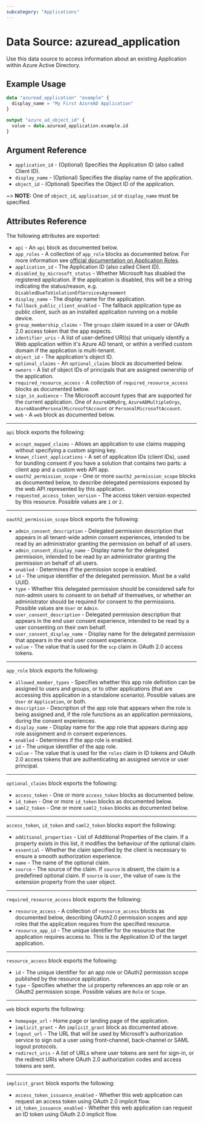 ```yaml
---
subcategory: "Applications"
---
```


# Data Source: azuread_application

Use this data source to access information about an existing Application within Azure Active Directory.

## Example Usage

```terraform
data "azuread_application" "example" {
  display_name = "My First AzureAD Application"
}

output "azure_ad_object_id" {
  value = data.azuread_application.example.id
}
```

## Argument Reference

* `application_id` - (Optional) Specifies the Application ID (also called Client ID).
* `display_name` - (Optional) Specifies the display name of the application.
* `object_id` - (Optional) Specifies the Object ID of the application.

~> **NOTE:** One of `object_id`, `application_id` or `display_name` must be specified.

## Attributes Reference

The following attributes are exported:

* `api` - An `api` block as documented below.
* `app_roles` - A collection of `app_role` blocks as documented below. For more information see [official documentation on Application Roles](https://docs.microsoft.com/en-us/azure/architecture/multitenant-identity/app-roles).
* `application_id` - The Application ID (also called Client ID).
* `disabled_by_microsoft_status` - Whether Microsoft has disabled the registered application. If the application is disabled, this will be a string indicating the status/reason, e.g. `DisabledDueToViolationOfServicesAgreement`
* `display_name` - The display name for the application.
* `fallback_public_client_enabled` - The fallback application type as public client, such as an installed application running on a mobile device.
* `group_membership_claims` - The `groups` claim issued in a user or OAuth 2.0 access token that the app expects.
* `identifier_uris` - A list of user-defined URI(s) that uniquely identify a Web application within it's Azure AD tenant, or within a verified custom domain if the application is multi-tenant.
* `object_id` - The application's object ID.
* `optional_claims` - An `optional_claims` block as documented below.
* `owners` - A list of object IDs of principals that are assigned ownership of the application.
* `required_resource_access` - A collection of `required_resource_access` blocks as documented below.
* `sign_in_audience` - The Microsoft account types that are supported for the current application. One of `AzureADMyOrg`, `AzureADMultipleOrgs`, `AzureADandPersonalMicrosoftAccount` or `PersonalMicrosoftAccount`.
* `web` - A `web` block as documented below.

---

`api` block exports the following:

* `accept_mapped_claims` - Allows an application to use claims mapping without specifying a custom signing key.
* `known_client_applications` - A set of application IDs (client IDs), used for bundling consent if you have a solution that contains two parts: a client app and a custom web API app.
* `oauth2_permission_scope` - One or more `oauth2_permission_scope` blocks as documented below, to describe delegated permissions exposed by the web API represented by this application.
* `requested_access_token_version` - The access token version expected by this resource. Possible values are `1` or `2`.

---

`oauth2_permission_scope` block exports the following:

* `admin_consent_description` - Delegated permission description that appears in all tenant-wide admin consent experiences, intended to be read by an administrator granting the permission on behalf of all users.
* `admin_consent_display_name` - Display name for the delegated permission, intended to be read by an administrator granting the permission on behalf of all users.
* `enabled` - Determines if the permission scope is enabled.
* `id` - The unique identifier of the delegated permission. Must be a valid UUID.
* `type` - Whether this delegated permission should be considered safe for non-admin users to consent to on behalf of themselves, or whether an administrator should be required for consent to the permissions. Possible values are `User` or `Admin`.
* `user_consent_description` - Delegated permission description that appears in the end user consent experience, intended to be read by a user consenting on their own behalf.
* `user_consent_display_name` - Display name for the delegated permission that appears in the end user consent experience.
* `value` - The value that is used for the `scp` claim in OAuth 2.0 access tokens.

---

`app_role` block exports the following:

* `allowed_member_types` - Specifies whether this app role definition can be assigned to users and groups, or to other applications (that are accessing this application in a standalone scenario). Possible values are `User` or `Application`, or both.
* `description` - Description of the app role that appears when the role is being assigned and, if the role functions as an application permissions, during the consent experiences.
* `display_name` - Display name for the app role that appears during app role assignment and in consent experiences.
* `enabled` - Determines if the app role is enabled.
* `id` - The unique identifier of the app role.
* `value` - The value that is used for the `roles` claim in ID tokens and OAuth 2.0 access tokens that are authenticating an assigned service or user principal.

---

`optional_claims` block exports the following:

* `access_token` - One or more `access_token` blocks as documented below.
* `id_token` - One or more `id_token` blocks as documented below.
* `saml2_token` - One or more `saml2_token` blocks as documented below.

---

`access_token`, `id_token` and `saml2_token` blocks export the following:

* `additional_properties` - List of Additional Properties of the claim. If a property exists in this list, it modifies the behaviour of the optional claim.
* `essential` - Whether the claim specified by the client is necessary to ensure a smooth authorization experience.
* `name` - The name of the optional claim.
* `source` - The source of the claim. If `source` is absent, the claim is a predefined optional claim. If `source` is `user`, the value of `name` is the extension property from the user object.

---

`required_resource_access` block exports the following:

* `resource_access` - A collection of `resource_access` blocks as documented below, describing OAuth2.0 permission scopes and app roles that the application requires from the specified resource.
* `resource_app_id` - The unique identifier for the resource that the application requires access to. This is the Application ID of the target application.

---

`resource_access` block exports the following:

* `id` - The unique identifier for an app role or OAuth2 permission scope published by the resource application.
* `type` - Specifies whether the `id` property references an app role or an OAuth2 permission scope. Possible values are `Role` or `Scope`.

---

`web` block exports the following:

* `homepage_url` - Home page or landing page of the application.
* `implicit_grant` - An `implicit_grant` block as documented above.
* `logout_url` - The URL that will be used by Microsoft's authorization service to sign out a user using front-channel, back-channel or SAML logout protocols.
* `redirect_uris` - A list of URLs where user tokens are sent for sign-in, or the redirect URIs where OAuth 2.0 authorization codes and access tokens are sent.

---

`implicit_grant` block exports the following:

* `access_token_issuance_enabled` - Whether this web application can request an access token using OAuth 2.0 implicit flow.
* `id_token_issuance_enabled` - Whether this web application can request an ID token using OAuth 2.0 implicit flow.
